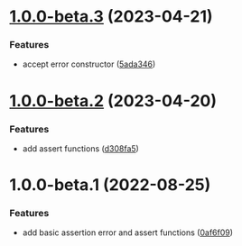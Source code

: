 # [1.0.0-beta.3](https://github.com/TomokiMiyauci/assertion/compare/1.0.0-beta.2...1.0.0-beta.3) (2023-04-21)


### Features

* accept error constructor ([5ada346](https://github.com/TomokiMiyauci/assertion/commit/5ada3469b9fc19780031162286d40a3d4333f8d1))

# [1.0.0-beta.2](https://github.com/TomokiMiyauci/assertion/compare/1.0.0-beta.1...1.0.0-beta.2) (2023-04-20)


### Features

* add assert functions ([d308fa5](https://github.com/TomokiMiyauci/assertion/commit/d308fa53e43e21d300e5a6bff72d759e972e1021))

# 1.0.0-beta.1 (2022-08-25)


### Features

* add basic assertion error and assert functions ([0af6f09](https://github.com/TomokiMiyauci/assertion/commit/0af6f09307ee13172a76af03510de2ba3c198886))

